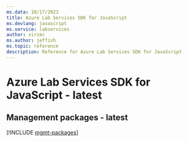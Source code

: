 ```yaml
---
ms.data: 10/17/2022
title: Azure Lab Services SDK for JavaScript
ms.devlang: javascript
ms.service: labservices
author: xirzec
ms.author: jeffish
ms.topic: reference
description: Reference for Azure Lab Services SDK for JavaScript
---
```

# Azure Lab Services SDK for JavaScript - latest

## Management packages - latest
[!INCLUDE [mgmt-packages](lab-services-mgmt-index.md)]